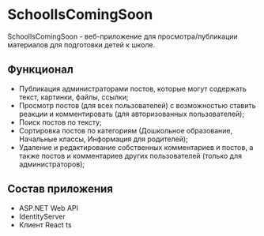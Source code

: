 # SchoolIsComingSoon
SchoolIsComingSoon - веб-приложение для просмотра/публикации материалов для подготовки детей к школе.
## Функционал
- Публикация администраторами постов, которые могут содержать текст, картинки, файлы, ссылки;
- Просмотр постов (для всех пользователей) с возможностью ставить реакции и комментировать (для авторизованных пользователей);
- Поиск постов по тексту;
- Сортировка постов по категориям (Дошкольное образование, Начальные классы, Информация для родителей);
- Удаление и редактирование собственных комментариев и постов, а также постов и комментариев других пользователей (только для администраторов);
## Состав приложения
- ASP.NET Web API
- IdentityServer
- Клиент React ts
